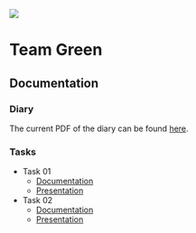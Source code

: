 ![](https://gitlab.com/severinkaderli/ch-bfh-bti7081-s2019-green/badges/develop/build.svg)
# Team Green

## Documentation
### Diary
The current PDF of the diary can be found [here](https://gitlab.com/severinkaderli/ch-bfh-bti7081-s2019-green/builds/artifacts/develop/raw/diary.pdf?job=PDF).

### Tasks
* Task 01
  * [Documentation](https://gitlab.com/severinkaderli/ch-bfh-bti7081-s2019-green/builds/artifacts/develop/raw/task_01.pdf?job=PDF)
  * [Presentation](https://gitlab.com/severinkaderli/ch-bfh-bti7081-s2019-green/builds/artifacts/develop/raw/task_01_presentation.pdf?job=PDF)
* Task 02
  * [Documentation](https://gitlab.com/severinkaderli/ch-bfh-bti7081-s2019-green/builds/artifacts/develop/raw/task_02.pdf?job=PDF)
  * [Presentation](https://gitlab.com/severinkaderli/ch-bfh-bti7081-s2019-green/builds/artifacts/develop/raw/task_02_presentation.pdf?job=PDF)

